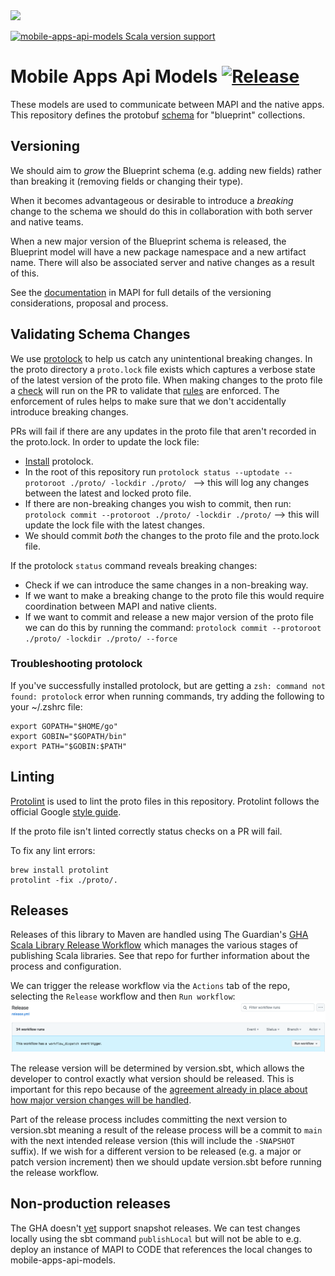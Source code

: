 <img src="https://img.shields.io/github/v/release/guardian/mobile-apps-api-models?label=schema%20version">

[![mobile-apps-api-models Scala version support](https://index.scala-lang.org/guardian/mobile-apps-api-models/mobile-apps-api-models/latest-by-scala-version.svg?platform=jvm)](https://index.scala-lang.org/guardian/mobile-apps-api-models/mobile-apps-api-models)

# Mobile Apps Api Models [![Release](https://github.com/guardian/mobile-apps-api-models/actions/workflows/release.yml/badge.svg)](https://github.com/guardian/mobile-apps-api-models/actions/workflows/release.yml)

These models are used to communicate between MAPI and the native apps.
This repository defines the protobuf [schema](./proto/collection.proto) for "blueprint" collections.

## Versioning

We should aim to _grow_ the Blueprint schema (e.g. adding new fields) rather than breaking it (removing fields or 
changing their type).

When it becomes advantageous or desirable to introduce a _breaking_ change to the schema we should do this in 
collaboration with both server and native teams.

When a new major version of the Blueprint schema is released, the Blueprint model will have a new package namespace and
a new artifact name. There will also be associated server and native changes as a result of this.

See the [documentation](https://github.com/guardian/mobile-apps-api/tree/main/doc/versioning-of-blueprint-endpoints.md) in MAPI for full details of the versioning considerations, proposal and process.

## Validating Schema Changes

We use [protolock](https://github.com/nilslice/protolock) to help us catch any unintentional breaking changes.
In the proto directory a `proto.lock` file exists which captures a verbose state of the latest version of the proto file.
When making changes to the proto file a [check](.github/workflows/version-compatibility.yml) will run on the PR to validate that [rules](https://github.com/nilslice/protolock) are enforced.
The enforcement of rules helps to make sure that we don't accidentally introduce breaking changes.

PRs will fail if there are any updates in the proto file that aren't recorded in the proto.lock. In order to update the lock file:
- [Install](https://github.com/nilslice/protolock#install) protolock.
- In the root of this repository run `protolock status --uptodate --protoroot ./proto/ -lockdir ./proto/ ` --> this will log any changes between the latest and locked proto file.
- If there are non-breaking changes you wish to commit, then run: `protolock commit --protoroot ./proto/ -lockdir ./proto/` --> this will update the lock file with the latest changes.
- We should commit _both_ the changes to the proto file and the proto.lock file.

If the protolock `status` command reveals breaking changes:
- Check if we can introduce the same changes in a non-breaking way.
- If we want to make a breaking change to the proto file this would require coordination between MAPI and native clients.
- If we want to commit and release a new major version of the proto file we can do this by running the command: `protolock commit --protoroot ./proto/ -lockdir ./proto/ --force`

### Troubleshooting protolock

If you've successfully installed protolock, but are getting a `zsh: command not found: protolock` error when running commands, try adding the following to your ~/.zshrc file:
```
export GOPATH="$HOME/go"
export GOBIN="$GOPATH/bin"
export PATH="$GOBIN:$PATH"
```

## Linting

[Protolint](https://github.com/yoheimuta/protolint) is used to lint the proto files in this repository.
Protolint follows the official Google [style guide](https://protobuf.dev/programming-guides/style/).

If the proto file isn't linted correctly status checks on a PR will fail.

To fix any lint errors:

```
brew install protolint
protolint -fix ./proto/.
```

## Releases

Releases of this library to Maven are handled using The Guardian's [GHA Scala Library Release Workflow](https://github.com/guardian/gha-scala-library-release-workflow)
which manages the various stages of publishing Scala libraries. See that repo for further information about the process
and configuration.

We can trigger the release workflow via the `Actions` tab of the repo, selecting the `Release` workflow and then `Run workflow`:
![How to trigger a release](./docs/images/workflow_dispatch.png)

The release version will be determined by version.sbt, which allows the developer to control exactly what version
should be released. This is important for this repo because of the [agreement already in place about how major version
changes will be handled](https://github.com/guardian/mobile-apps-api/blob/main/doc/versioning-of-blueprint-endpoints.md).

Part of the release process includes committing the next version to version.sbt meaning a result of the release process
will be a commit to `main` with the next intended release version (this will include the `-SNAPSHOT` suffix). If we wish
for a different version to be released (e.g. a major or patch version increment) then we should update version.sbt before
running the release workflow.

## Non-production releases

The GHA doesn't [yet](https://github.com/guardian/gha-scala-library-release-workflow/issues/10) support snapshot releases.
We can test changes locally using the sbt command `publishLocal` but will not be able to e.g. deploy an instance of MAPI
to CODE that references the local changes to mobile-apps-api-models. 
